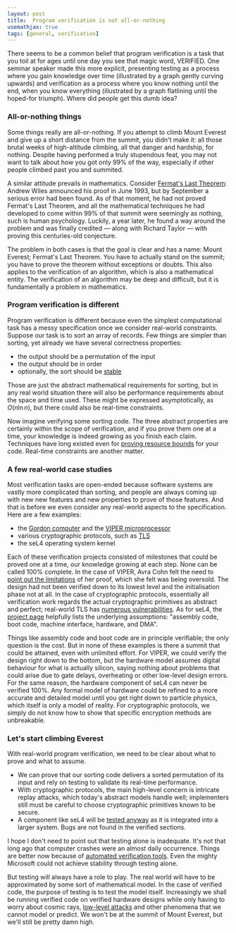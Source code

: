 ```yaml
---
layout: post
title:  Program verification is not all-or-nothing
usemathjax: true 
tags: [general, verification]
---
```

There seems to be a common belief that program verification is 
a task that you toil at for ages until one day you see 
that magic word, VERIFIED.
One seminar speaker made this more explicit, presenting testing
as a process where you gain knowledge over time
(illustrated by a graph gently curving upwards)
and verification as a process where you know nothing until the end,
when you know everything
(illustrated by a graph flatlining until the hoped-for triumph).
Where did people get this dumb idea?

### All-or-nothing things

Some things really are all-or-nothing.
If you attempt to climb Mount Everest 
and give up a short distance from the summit,
you didn't make it: all those brutal weeks of high-altitude climbing,
all that danger and hardship, for nothing.
Despite having performed a truly stupendous feat, 
you may not want to talk about how you got only 99% of the way, 
especially if other people climbed past you and summited.

A similar attitude prevails in mathematics.
Consider [Fermat's Last Theorem](https://www.maths.cam.ac.uk/features/fermats-last-theorem-history-new-mathematics): 
Andrew Wiles announced his proof
in June 1993, but by September a serious error had been found.
As of that moment, he had not proved Fermat's Last Theorem,
and all the mathematical techniques he had developed
to come within 99% of that summit were seemingly as nothing,
such is human psychology.
Luckily, a year later, he found a way around the problem
and was finally credited — along with Richard Taylor — 
with proving this centuries-old conjecture.

The problem in both cases is that the goal is clear and has a name:
Mount Everest; Fermat's Last Theorem.
You have to actually stand on the summit;
you have to prove the theorem without exceptions or doubts.
This also applies to the verification of an algorithm,
which is also a mathematical entity.
The verification of an algorithm may be deep and difficult, but it is fundamentally a problem in mathematics.

### Program verification is different

Program verification is different because 
even the simplest computational task has a messy specification
once we consider real-world constraints.
Suppose our task is to sort an array of records.
Few things are simpler than sorting, yet already we have several correctness properties:

* the output should be a permutation of the input
* the output should be in order
* optionally, the sort should be [stable](https://en.wikipedia.org/wiki/Category:Stable_sorts)

Those are just the abstract mathematical requirements for sorting, but in any real world situation
there will also be performance requirements about the space and time used.
These might be expressed asymptotically, as $O(n\ln n)$, but there could also be real-time constraints.

Now imagine verifying some sorting code. 
The three abstract properties are certainly within the scope of verification,
and if you prove them one at a time, your knowledge is indeed growing as you finish each claim.
Techniques have long existed even for [proving resource bounds](https://doi.org/10.1145/321978.321987) 
for your code.
Real-time constraints are another matter.

### A few real-world case studies

Most verification tasks are open-ended because software systems are vastly more complicated than sorting, 
and people are always coming up with new new features and new properties to prove of those features.
And that is before we even consider any real-world aspects to the specification.
Here are a few examples:

* the [Gordon computer](https://doi.org/10.1007/978-1-4613-2007-4_4) and the [VIPER microprocessor](https://en.wikipedia.org/wiki/VIPER_microprocessor)
* various cryptographic protocols, such as [TLS](https://doi.org/10.1145/322510.322530)
* the seL4 operating system kernel 

Each of these verification projects consisted of milestones that could be proved one at a time,
our knowledge growing at each step.
None can be called 100% complete.
In the case of VIPER, Avra Cohn felt the need to [point out the limitations](https://rdcu.be/eEkVV) 
of her proof, which she felt was being oversold. The design had not been verified down to its lowest level
and the initialisation phase not at all.
In the case of cryptographic protocols, essentially all verification work regards 
the actual cryptographic primitives as abstract and perfect;
real-world TLS has [numerous vulnerabilities](https://www.cloudflare.com/en-gb/learning/ssl/why-use-tls-1.3/).
As for seL4, the [project page](https://sel4.systems/Verification/) helpfully lists the underlying assumptions:
"assembly code, boot code, machine interface, hardware, and DMA".

Things like assembly code and boot code are in principle verifiable; the only question is the cost.
But in none of these examples is there a summit that could be attained, even with unlimited effort.
For VIPER, we could verify the design right down to the bottom,
but the hardware model assumes digital behaviour for what is actually silicon,
saying nothing about problems that could arise due to gate delays, overheating
or other low-level design errors.
For the same reason, the hardware component of seL4 can never be verified 100%.
Any formal model of hardware could be refined 
to a more accurate and detailed model until you get right down to particle physics,
which itself is only a model of reality.
For cryptographic protocols, we simply do not know how to show that specific encryption methods
are unbreakable.

### Let's start climbing Everest

With real-world program verification, we need to be clear about what to prove and what to assume.

* We can prove that our sorting code delivers a sorted permutation of its input
and rely on testing to validate its real-time performance.
* With cryptographic protocols, the main high-level concern is intricate replay attacks, which today's abstract models handle well; implementers still must be careful to choose cryptographic primitives known to be secure.
* A component like seL4 will be [tested anyway](https://docs.sel4.systems/projects/sel4test/) as it is integrated into a larger system. Bugs are not found in the verified sections.

I hope I don't need to point out that testing alone is inadequate.
It's not that long ago that computer crashes were an almost daily occurrence.
Things are better now because of [automated verification tools](https://doi.org/10.1145/1218063.1217943).
Even the mighty Microsoft could not achieve stability through testing alone.

But testing will always have a role to play.
The real world will have to be approximated by some sort of mathematical model.
In the case of verified code, the purpose of testing is to test the model itself.
Increasingly we shall be running verified code on verified hardware designs
while only having to worry about cosmic rays, [low-level attacks](https://meltdownattack.com)
and other phenomena that we cannot model or predict.
We won't be at the summit of Mount Everest, but we'll still be pretty damn high.

